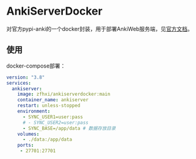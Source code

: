 # AnkiServerDocker
对官方pypi-anki的一个docker封装，用于部署AnkiWeb服务端，见[官方文档](https://docs.ankiweb.net/sync-server.html)。
## 使用

docker-compose部署：
    
```yaml
version: "3.8"
services:
  ankiserver:
    image: zfhxi/ankiserverdocker:main
    container_name: ankiserver
    restart: unless-stopped
    environment:
      - SYNC_USER1=user:pass
      # - SYNC_USER2=user:pass
      - SYNC_BASE=/app/data # 数据存放目录
    volumes:
      - ./data:/app/data
    ports:
     - 27701:27701
```
